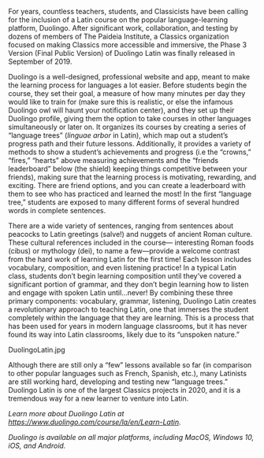 For years, countless teachers, students, and Classicists have been calling for the inclusion of a Latin course on the popular language-learning platform, Duolingo. After significant work, collaboration, and testing by dozens of members of The Paideia Institute, a Classics organization focused on making Classics more accessible and immersive, the Phase 3 Version (Final Public Version) of Duolingo Latin was finally released in September of 2019.

Duolingo is a well-designed, professional website and app, meant to make the learning process for languages a lot easier. Before students begin the course, they set their goal, a measure of how many minutes per day they would like to train for (make sure this is realistic, or else the infamous Duolingo owl will haunt your notification center), and they set up their Duolingo profile, giving them the option to take courses in other languages simultaneously or later on. It organizes its courses by creating a series of “language trees” (<em>linguae arbor</em> in Latin), which map out a student’s progress path and their future lessons. Additionally, it provides a variety of methods to show a student’s achievements and progress (i.e the “crowns,” “fires,” “hearts” above measuring achievements and the “friends leaderboard” below (the shield) keeping things competitive between your friends), making sure that the learning process is motivating, rewarding, and exciting. There are friend options, and you can create a leaderboard with them to see who has practiced and learned the most! In the first “language tree,” students are exposed to many different forms of several hundred words in complete sentences.

There are a wide variety of sentences, ranging from sentences about peacocks to Latin greetings (salve!) and nuggets of ancient Roman culture. These cultural references included in the course— interesting Roman foods (cibus) or mythology (dei), to name a few—provide a welcome contrast from the hard work of learning Latin for the first time! Each lesson includes vocabulary, composition, and even listening practice! In a typical Latin class, students don’t begin learning composition until they’ve covered a significant portion of grammar, and they don’t begin learning how to listen and engage with spoken Latin until...never! By combining these three primary components: vocabulary, grammar, listening, Duolingo Latin creates a revolutionary approach to teaching Latin, one that immerses the student completely within the language that they are learning. This is a process that has been used for years in modern language classrooms, but it has never found its way into Latin classrooms, likely due to its “unspoken nature.”

<c><Image>DuolingoLatin.jpg</Image></c>

Although there are still only a “few” lessons available so far (in comparison to other popular languages such as French, Spanish, etc.), many Latinists are still working hard, developing and testing new “language trees.” Duolingo Latin is one of the largest Classics projects in 2020, and it is a tremendous way for a new learner to venture into Latin.

<em>Learn more about Duolingo Latin at https://www.duolingo.com/course/la/en/Learn-Latin.

Duolingo is available on all major platforms, including MacOS, Windows 10, iOS, and Android.</em>
